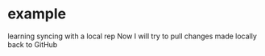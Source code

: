 # example
learning syncing with a local rep
Now I will try to pull changes made locally back to GitHub
